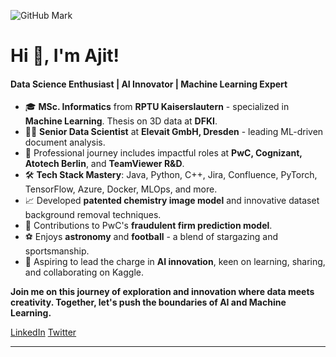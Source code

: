 ![GitHub Mark](https://github.githubassets.com/images/modules/logos_page/GitHub-Mark.png)

# Hi 👋, I'm Ajit!

#### Data Science Enthusiast | AI Innovator | Machine Learning Expert

- 🎓 **MSc. Informatics** from **RPTU Kaiserslautern** - specialized in **Machine Learning**. Thesis on 3D data at **DFKI**.
- 👨‍💼 **Senior Data Scientist** at **Elevait GmbH, Dresden** - leading ML-driven document analysis.
- 🏢 Professional journey includes impactful roles at **PwC, Cognizant, Atotech Berlin**, and **TeamViewer R&D**.
- 🛠️ **Tech Stack Mastery**: Java, Python, C++, Jira, Confluence, PyTorch, TensorFlow, Azure, Docker, MLOps, and more.
- 📈 Developed **patented chemistry image model** and innovative dataset background removal techniques.
- 🌟 Contributions to PwC's **fraudulent firm prediction model**.
- ⚽ Enjoys **astronomy** and **football** - a blend of stargazing and sportsmanship.
- 🎯 Aspiring to lead the charge in **AI innovation**, keen on learning, sharing, and collaborating on Kaggle.

**Join me on this journey of exploration and innovation where data meets creativity. Together, let's push the boundaries of AI and Machine Learning.**

[LinkedIn](https://www.linkedin.com/in/ajit-kumar-ak/) [Twitter](https://twitter.com/ajit_kumar_ak) 


---
